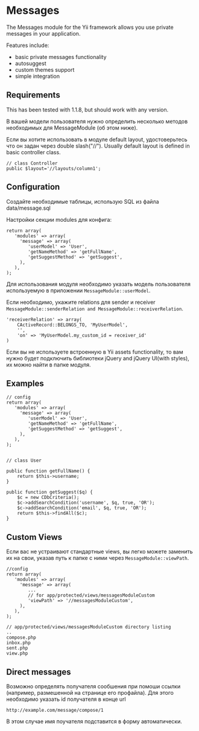 Messages
========

The Messages module for the Yii framework allows you use private messages in
your application.

Features include:
- basic private messages functionality
- autosuggest
- custom themes support
- simple integration

Requirements 
------------

This has been tested with 1.1.8, but should work with any version.

В вашей модели пользователя нужно определить несколько методов необходимых для
MessageModule (об этом ниже).

Если вы хотите использовать в модуле default layout, удостоверьтесь что он
задан через double slash("//"). Usually default layout is defined in basic controller class.

    // class Controller 
    public $layout='//layouts/column1';


Configuration
-------------

Создайте необходимые таблицы, использую SQL из файла data/message.sql

Настройки секции modules для конфига:

    return array(       
       'modules' => array(
         'message' => array(
            'userModel' => 'User',
            'getNameMethod' => 'getFullName',
            'getSuggestMethod' => 'getSuggest',
         ),
       ),
    );


Для использования модуля необходимо указать модель пользователя используемую в
приложении `MessageModule::userModel`.

Если необходимо, укажите relations для sender и receiver
`MessageModule::senderRelation and MessageModule::receiverRelation`.

    'receiverRelation' => array(
        CActiveRecord::BELONGS_TO, 'MyUserModel', 
        '', 
        'on' => 'MyUserModel.my_custom_id = receiver_id'
    )

Если вы не используете встроенную в Yii assets functionality, то вам нужно
будет подключить библиотеки jQuery and jQuery UI(with styles), их можно найти
в папке модуля.

Examples
--------

    // config
    return array(       
       'modules' => array(
         'message' => array(
            'userModel' => 'User',
            'getNameMethod' => 'getFullName',
            'getSuggestMethod' => 'getSuggest',
         ),
       ),
    );    
    
    
    // class User
    
    public function getFullName() {
        return $this->username;
    }
    
    public function getSuggest($q) {
		$c = new CDbCriteria();
		$c->addSearchCondition('username', $q, true, 'OR');
		$c->addSearchCondition('email', $q, true, 'OR');
		return $this->findAll($c);
	}

Custom Views
------------
Если вас не устраивают стандартные views, вы легко можете заменить их на свои,
указав путь к папке с ними через `MessageModule::viewPath`.
    
    //config 
    return array(       
       'modules' => array(
         'message' => array(
            ...            
            // for app/protected/views/messagesModuleCustom
            'viewPath' => '//messagesModuleCustom', 
         ),
       ),
    );
    
    // app/protected/views/messagesModuleCustom directory listing    
    ..
    compose.php
    inbox.php
    sent.php
    view.php

Direct messages
---------------
Возможно определять получателя сообшения при помоши ссылки (например,
размешенной на странице его профайла). Для этого необходимо указать id
получателя в конце url

    http://example.com/message/compose/1
    
В этом случае имя поучателя подставится в форму автоматически.